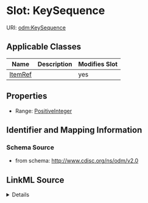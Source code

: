 # Slot: KeySequence

URI: [odm:KeySequence](http://www.cdisc.org/ns/odm/v2.0/KeySequence)



<!-- no inheritance hierarchy -->




## Applicable Classes

| Name | Description | Modifies Slot |
| --- | --- | --- |
[ItemRef](ItemRef.md) |  |  yes  |







## Properties

* Range: [PositiveInteger](PositiveInteger.md)





## Identifier and Mapping Information







### Schema Source


* from schema: http://www.cdisc.org/ns/odm/v2.0




## LinkML Source

<details>
```yaml
name: KeySequence
from_schema: http://www.cdisc.org/ns/odm/v2.0
rank: 1000
alias: KeySequence
domain_of:
- ItemRef
range: positiveInteger

```
</details>